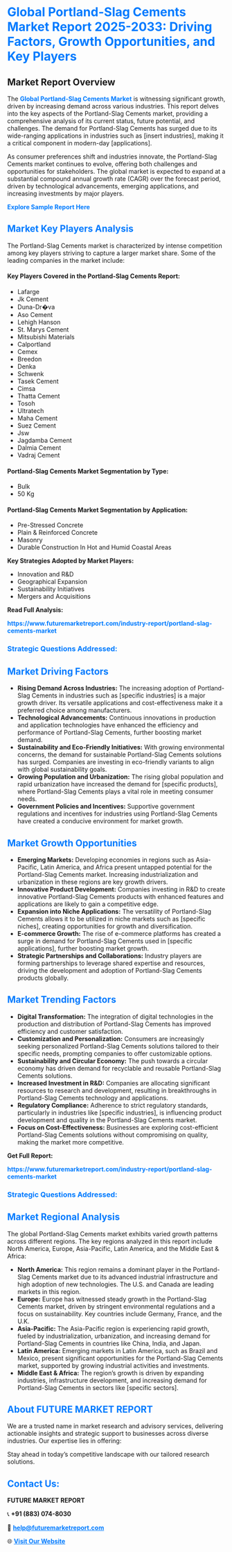 <h1 style="color: #007BFF;">Global Portland-Slag Cements Market Report 2025-2033: Driving Factors, Growth Opportunities, and Key Players</h1>

<section id="overview">
<h2>Market Report Overview</h2>
<p>The <a href="https://www.futuremarketreport.com/industry-report/portland-slag-cements-market" style="color: #007BFF; text-decoration: none;"><strong>Global Portland-Slag Cements Market</strong></a> is witnessing significant growth, driven by increasing demand across various industries. This report delves into the key aspects of the Portland-Slag Cements market, providing a comprehensive analysis of its current status, future potential, and challenges. The demand for Portland-Slag Cements has surged due to its wide-ranging applications in industries such as [insert industries], making it a critical component in modern-day [applications].</p>
<p>As consumer preferences shift and industries innovate, the Portland-Slag Cements market continues to evolve, offering both challenges and opportunities for stakeholders. The global market is expected to expand at a substantial compound annual growth rate (CAGR) over the forecast period, driven by technological advancements, emerging applications, and increasing investments by major players.</p>
</section>

<section id="overview">
<p><a href="https://www.futuremarketreport.com/request-sample/reportId=31454" style="color: #007BFF; text-decoration: none;"><strong>Explore Sample Report Here</strong></a></p>
</section>

<section id="key-players">
<h2 style="color: #007BFF;">Market Key Players Analysis</h2>
<p>The Portland-Slag Cements market is characterized by intense competition among key players striving to capture a larger market share. Some of the leading companies in the market include:</p>
<h4>Key Players Covered in the Portland-Slag Cements Report:</h4>
<ul><li>Lafarge</li><li>Jk Cement</li><li>Duna-Dr�va</li><li>Aso Cement</li><li>Lehigh Hanson</li><li>St. Marys Cement</li><li>Mitsubishi Materials</li><li>Calportland</li><li>Cemex</li><li>Breedon</li><li>Denka</li><li>Schwenk</li><li>Tasek Cement</li><li>Cimsa</li><li>Thatta Cement</li><li>Tosoh</li><li>Ultratech</li><li>Maha Cement</li><li>Suez Cement</li><li>Jsw</li><li>Jagdamba Cement</li><li>Dalmia Cement</li><li>Vadraj Cement</li></ul>
<h4>Portland-Slag Cements Market Segmentation by Type:</h4>
<ul><li>Bulk</li><li>50 Kg</li></ul>

<h4>Portland-Slag Cements Market Segmentation by Application:</h4>
<ul><li>Pre-Stressed Concrete</li><li>Plain &amp; Reinforced Concrete</li><li>Masonry</li><li>Durable Construction In Hot and Humid Coastal Areas</li></ul>
<p><strong>Key Strategies Adopted by Market Players:</strong></p>
<ul>
<li>Innovation and R&D</li>
<li>Geographical Expansion</li>
<li>Sustainability Initiatives</li>
<li>Mergers and Acquisitions</li>
</ul>
</section>

<section>
<p><strong>Read Full Analysis: </strong></p><a href="https://www.futuremarketreport.com/industry-report/portland-slag-cements-market" style="color: #007BFF; text-decoration: none;"><strong>https://www.futuremarketreport.com/industry-report/portland-slag-cements-market</strong></a>
<h3 style="color: #007BFF;">Strategic Questions Addressed:</h3>
</section>

<section id="driving-factors">
<h2 style="color: #007BFF;">Market Driving Factors</h2>
<ul>
<li><strong>Rising Demand Across Industries:</strong> The increasing adoption of Portland-Slag Cements in industries such as [specific industries] is a major growth driver. Its versatile applications and cost-effectiveness make it a preferred choice among manufacturers.</li>
<li><strong>Technological Advancements:</strong> Continuous innovations in production and application technologies have enhanced the efficiency and performance of Portland-Slag Cements, further boosting market demand.</li>
<li><strong>Sustainability and Eco-Friendly Initiatives:</strong> With growing environmental concerns, the demand for sustainable Portland-Slag Cements solutions has surged. Companies are investing in eco-friendly variants to align with global sustainability goals.</li>
<li><strong>Growing Population and Urbanization:</strong> The rising global population and rapid urbanization have increased the demand for [specific products], where Portland-Slag Cements plays a vital role in meeting consumer needs.</li>
<li><strong>Government Policies and Incentives:</strong> Supportive government regulations and incentives for industries using Portland-Slag Cements have created a conducive environment for market growth.</li>
</ul>
</section>

<section id="growth-opportunities">
<h2 style="color: #007BFF;">Market Growth Opportunities</h2>
<ul>
<li><strong>Emerging Markets:</strong> Developing economies in regions such as Asia-Pacific, Latin America, and Africa present untapped potential for the Portland-Slag Cements market. Increasing industrialization and urbanization in these regions are key growth drivers.</li>
<li><strong>Innovative Product Development:</strong> Companies investing in R&D to create innovative Portland-Slag Cements products with enhanced features and applications are likely to gain a competitive edge.</li>
<li><strong>Expansion into Niche Applications:</strong> The versatility of Portland-Slag Cements allows it to be utilized in niche markets such as [specific niches], creating opportunities for growth and diversification.</li>
<li><strong>E-commerce Growth:</strong> The rise of e-commerce platforms has created a surge in demand for Portland-Slag Cements used in [specific applications], further boosting market growth.</li>
<li><strong>Strategic Partnerships and Collaborations:</strong> Industry players are forming partnerships to leverage shared expertise and resources, driving the development and adoption of Portland-Slag Cements products globally.</li>
</ul>
</section>

<section id="trending-factors">
<h2 style="color: #007BFF;">Market Trending Factors</h2>
<ul>
<li><strong>Digital Transformation:</strong> The integration of digital technologies in the production and distribution of Portland-Slag Cements has improved efficiency and customer satisfaction.</li>
<li><strong>Customization and Personalization:</strong> Consumers are increasingly seeking personalized Portland-Slag Cements solutions tailored to their specific needs, prompting companies to offer customizable options.</li>
<li><strong>Sustainability and Circular Economy:</strong> The push towards a circular economy has driven demand for recyclable and reusable Portland-Slag Cements solutions.</li>
<li><strong>Increased Investment in R&D:</strong> Companies are allocating significant resources to research and development, resulting in breakthroughs in Portland-Slag Cements technology and applications.</li>
<li><strong>Regulatory Compliance:</strong> Adherence to strict regulatory standards, particularly in industries like [specific industries], is influencing product development and quality in the Portland-Slag Cements market.</li>
<li><strong>Focus on Cost-Effectiveness:</strong> Businesses are exploring cost-efficient Portland-Slag Cements solutions without compromising on quality, making the market more competitive.</li>
</ul>
</section>

<section>
<p><strong>Get Full Report: </strong></p><a href="https://www.futuremarketreport.com/industry-report/portland-slag-cements-market" style="color: #007BFF; text-decoration: none;"><strong>https://www.futuremarketreport.com/industry-report/portland-slag-cements-market</strong></a>
<h3 style="color: #007BFF;">Strategic Questions Addressed:</h3>
</section>


<section id="regional-analysis">
<h2 style="color: #007BFF;">Market Regional Analysis</h2>
<p>The global Portland-Slag Cements market exhibits varied growth patterns across different regions. The key regions analyzed in this report include North America, Europe, Asia-Pacific, Latin America, and the Middle East & Africa:</p>
<ul>
<li><strong>North America:</strong> This region remains a dominant player in the Portland-Slag Cements market due to its advanced industrial infrastructure and high adoption of new technologies. The U.S. and Canada are leading markets in this region.</li>
<li><strong>Europe:</strong> Europe has witnessed steady growth in the Portland-Slag Cements market, driven by stringent environmental regulations and a focus on sustainability. Key countries include Germany, France, and the U.K.</li>
<li><strong>Asia-Pacific:</strong> The Asia-Pacific region is experiencing rapid growth, fueled by industrialization, urbanization, and increasing demand for Portland-Slag Cements in countries like China, India, and Japan.</li>
<li><strong>Latin America:</strong> Emerging markets in Latin America, such as Brazil and Mexico, present significant opportunities for the Portland-Slag Cements market, supported by growing industrial activities and investments.</li>
<li><strong>Middle East & Africa:</strong> The region’s growth is driven by expanding industries, infrastructure development, and increasing demand for Portland-Slag Cements in sectors like [specific sectors].</li>
</ul>
</section>

<footer>
<h2 style="color: #007BFF;">About FUTURE MARKET REPORT</h2>
<p>We are a trusted name in market research and advisory services, delivering actionable insights and strategic support to businesses across diverse industries. Our expertise lies in offering:</p>

<p>Stay ahead in today’s competitive landscape with our tailored research solutions.</p>

<h2 style="color: #007BFF;">Contact Us:</h2>
<p><strong>FUTURE MARKET REPORT</strong></p>
<p>📞 <strong>+91 (883) 074-8030</strong></p>
<p>📧 <strong><a href="mailto:help@futuremarketreport.com" style="color: #007BFF;">help@futuremarketreport.com</a></strong></p>
<p>🌐 <strong><a href="https://www.futuremarketreport.com/" style="color: #007BFF;">Visit Our Website</a></strong></p>
</footer>